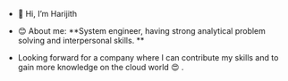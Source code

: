 - 👋 Hi, I’m Harijith
- :blush: About me: 
**System engineer, having strong analytical problem solving and interpersonal skills. **

- Looking forward for a company where I can contribute my skills and to gain more knowledge on the cloud world :heart_eyes: .
